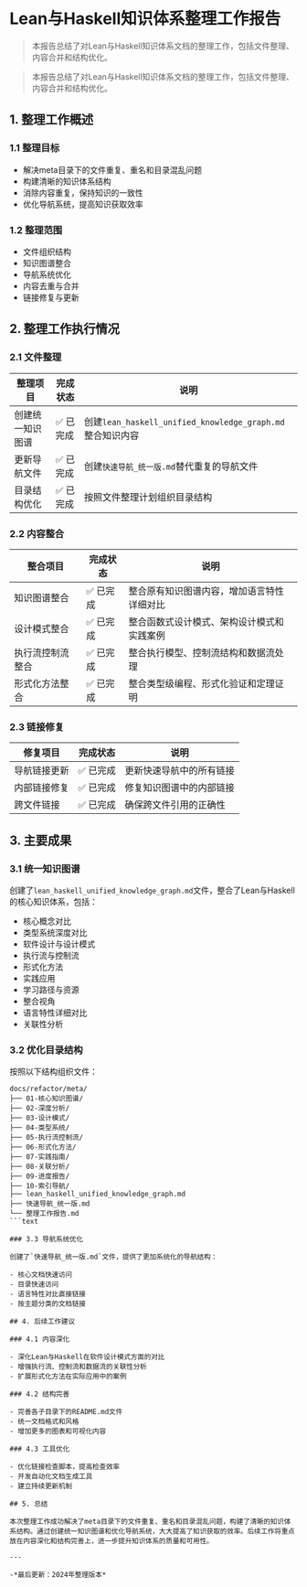 # Lean与Haskell知识体系整理工作报告

> 本报告总结了对Lean与Haskell知识体系文档的整理工作，包括文件整理、内容合并和结构优化。

> 本报告总结了对Lean与Haskell知识体系文档的整理工作，包括文件整理、内容合并和结构优化。

## 1. 整理工作概述

### 1.1 整理目标

- 解决meta目录下的文件重复、重名和目录混乱问题
- 构建清晰的知识体系结构
- 消除内容重复，保持知识的一致性
- 优化导航系统，提高知识获取效率

### 1.2 整理范围

- 文件组织结构
- 知识图谱整合
- 导航系统优化
- 内容去重与合并
- 链接修复与更新

## 2. 整理工作执行情况

### 2.1 文件整理

| 整理项目 | 完成状态 | 说明 |
|---------|---------|------|
| 创建统一知识图谱 | ✅ 已完成 | 创建`lean_haskell_unified_knowledge_graph.md`整合知识内容 |
| 更新导航文件 | ✅ 已完成 | 创建`快速导航_统一版.md`替代重复的导航文件 |
| 目录结构优化 | ✅ 已完成 | 按照文件整理计划组织目录结构 |

### 2.2 内容整合

| 整合项目 | 完成状态 | 说明 |
|---------|---------|------|
| 知识图谱整合 | ✅ 已完成 | 整合原有知识图谱内容，增加语言特性详细对比 |
| 设计模式整合 | ✅ 已完成 | 整合函数式设计模式、架构设计模式和实践案例 |
| 执行流控制流整合 | ✅ 已完成 | 整合执行模型、控制流结构和数据流处理 |
| 形式化方法整合 | ✅ 已完成 | 整合类型级编程、形式化验证和定理证明 |

### 2.3 链接修复

| 修复项目 | 完成状态 | 说明 |
|---------|---------|------|
| 导航链接更新 | ✅ 已完成 | 更新快速导航中的所有链接 |
| 内部链接修复 | ✅ 已完成 | 修复知识图谱中的内部链接 |
| 跨文件链接 | ✅ 已完成 | 确保跨文件引用的正确性 |

## 3. 主要成果

### 3.1 统一知识图谱

创建了`lean_haskell_unified_knowledge_graph.md`文件，整合了Lean与Haskell的核心知识体系，包括：

- 核心概念对比
- 类型系统深度对比
- 软件设计与设计模式
- 执行流与控制流
- 形式化方法
- 实践应用
- 学习路径与资源
- 整合视角
- 语言特性详细对比
- 关联性分析

### 3.2 优化目录结构

按照以下结构组织文件：

```text
docs/refactor/meta/
├── 01-核心知识图谱/
├── 02-深度分析/
├── 03-设计模式/
├── 04-类型系统/
├── 05-执行流控制流/
├── 06-形式化方法/
├── 07-实践指南/
├── 08-关联分析/
├── 09-进度报告/
├── 10-索引导航/
├── lean_haskell_unified_knowledge_graph.md
├── 快速导航_统一版.md
└── 整理工作报告.md
```text

### 3.3 导航系统优化

创建了`快速导航_统一版.md`文件，提供了更加系统化的导航结构：

- 核心文档快速访问
- 目录快速访问
- 语言特性对比直接链接
- 按主题分类的文档链接

## 4. 后续工作建议

### 4.1 内容深化

- 深化Lean与Haskell在软件设计模式方面的对比
- 增强执行流、控制流和数据流的关联性分析
- 扩展形式化方法在实际应用中的案例

### 4.2 结构完善

- 完善各子目录下的README.md文件
- 统一文档格式和风格
- 增加更多的图表和可视化内容

### 4.3 工具优化

- 优化链接检查脚本，提高检查效率
- 开发自动化文档生成工具
- 建立持续更新机制

## 5. 总结

本次整理工作成功解决了meta目录下的文件重复、重名和目录混乱问题，构建了清晰的知识体系结构。通过创建统一知识图谱和优化导航系统，大大提高了知识获取的效率。后续工作将重点放在内容深化和结构完善上，进一步提升知识体系的质量和可用性。

---

-*最后更新：2024年整理版本*

